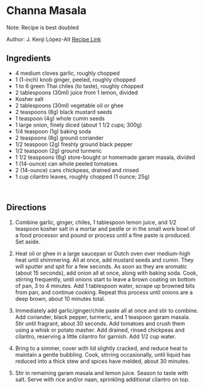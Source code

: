 # Channa Masala

Note: Recipe is best doubled

Author: J. Kenji López-Alt
[Recipe Link](https://www.seriouseats.com/channa-masala-recipe?print)

## Ingredients 
- 4 medium cloves garlic, roughly chopped
- 1 (1-inch) knob ginger, peeled, roughly chopped
- 1 to 6 green Thai chiles (to taste), roughly chopped
- 2 tablespoons (30ml) juice from 1 lemon, divided
- Kosher salt
- 2 tablespoons (30ml) vegetable oil or ghee
- 2 teaspoons (8g) black mustard seeds
- 1 teaspoon (4g) whole cumin seeds
- 1 large onion, finely diced (about 1 1/2 cups; 300g)
- 1/4 teaspoon (1g) baking soda
- 2 teaspoons (8g) ground coriander
- 1/2 teaspoon (2g) freshly ground black pepper
- 1/2 teaspoon (2g) ground turmeric
- 1 1/2 teaspoons (6g) store-bought or homemade garam masala, divided
- 1 (14-ounce) can whole peeled tomatoes
- 2 (14-ounce) cans chickpeas, drained and rinsed
- 1 cup cilantro leaves, roughly chopped (1 ounce; 25g)

<br>

## Directions

1. Combine garlic, ginger, chiles, 1 tablespoon lemon juice, and 1/2 teaspoon kosher salt in a mortar and pestle or in the small work bowl of a food processor and pound or process until a fine paste is produced. Set aside.

2. Heat oil or ghee in a large saucepan or Dutch oven over medium-high heat until shimmering. All at once, add mustard seeds and cumin. They will sputter and spit for a few seconds. As soon as they are aromatic (about 15 seconds), add onion all at once, along with baking soda. Cook, stirring frequently, until onions start to leave a brown coating on bottom of pan, 3 to 4 minutes. Add 1 tablespoon water, scrape up browned bits from pan, and continue cooking. Repeat this process until onions are a deep brown, about 10 minutes total.

3. Immediately add garlic/ginger/chile paste all at once and stir to combine. Add coriander, black pepper, turmeric, and 1 teaspoon garam masala. Stir until fragrant, about 30 seconds. Add tomatoes and crush them using a whisk or potato masher. Add drained, rinsed chickpeas and cilantro, reserving a little cilantro for garnish. Add 1/2 cup water.

4. Bring to a simmer, cover with lid slightly cracked, and reduce heat to maintain a gentle bubbling. Cook, stirring occasionally, until liquid has reduced into a thick stew and spices have melded, about 30 minutes.

5. Stir in remaining garam masala and lemon juice. Season to taste with salt. Serve with rice and/or naan, sprinkling additional cilantro on top.